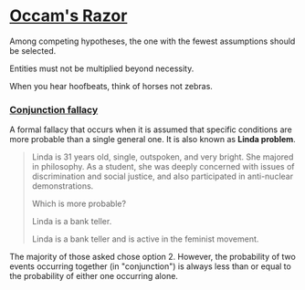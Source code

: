 # [Occam's Razor](https://www.wikiwand.com/en/Occam's_razor)

Among competing hypotheses, the one with the fewest assumptions should be selected.

Entities must not be multiplied beyond necessity.

When you hear hoofbeats, think of horses not zebras.

### [Conjunction fallacy](https://www.wikiwand.com/en/Conjunction_fallacy)

A formal fallacy that occurs when it is assumed that specific conditions are more probable than a single general one. It is also known as **Linda problem**.

> Linda is 31 years old, single, outspoken, and very bright. She majored in philosophy. As a student, she was deeply concerned with issues of discrimination and social justice, and also participated in anti-nuclear demonstrations.
>
> Which is more probable?
>
> Linda is a bank teller.
>
> Linda is a bank teller and is active in the feminist movement.

The majority of those asked chose option 2. However, the probability of two events occurring together \(in "conjunction"\) is always less than or equal to the probability of either one occurring alone.




